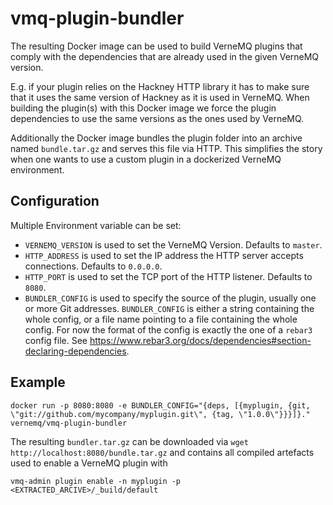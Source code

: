 # vmq-plugin-bundler

The resulting Docker image can be used to build VerneMQ plugins that
comply with the dependencies that are already used in the given
VerneMQ version.

E.g. if your plugin relies on the Hackney HTTP library it has to make
sure that it uses the same version of Hackney as it is used in VerneMQ.
When building the plugin(s) with this Docker image we force the
plugin dependencies to use the same versions as the ones used by VerneMQ.

Additionally the Docker image bundles the plugin folder into 
an archive named `bundle.tar.gz` and serves this file via HTTP.
This simplifies the story when one wants to use a custom plugin in
a dockerized VerneMQ environment.

## Configuration

Multiple Environment variable can be set:

- `VERNEMQ_VERSION` is used to set the VerneMQ Version. Defaults to `master`.
- `HTTP_ADDRESS` is used to set the IP address the HTTP server accepts connections. Defaults to `0.0.0.0`.
- `HTTP_PORT` is used to set the TCP port of the HTTP listener. Defaults to `8080`.
- `BUNDLER_CONFIG` is used to specify the source of the plugin, usually one or more Git addresses. `BUNDLER_CONFIG` is either a string containing the whole config, or a file name pointing to a file containing the whole config. For now the format of the config is exactly the one of a `rebar3` config file. See https://www.rebar3.org/docs/dependencies#section-declaring-dependencies.

## Example

    docker run -p 8080:8080 -e BUNDLER_CONFIG="{deps, [{myplugin, {git, \"git://github.com/mycompany/myplugin.git\", {tag, \"1.0.0\"}}}]}." vernemq/vmq-plugin-bundler


The resulting `bundler.tar.gz` can be downloaded via `wget http://localhost:8080/bundle.tar.gz` 
and contains all compiled artefacts used to enable a VerneMQ plugin with

`vmq-admin plugin enable -n myplugin -p <EXTRACTED_ARCIVE>/_build/default`

